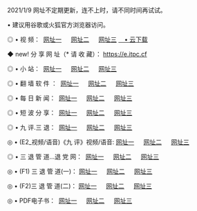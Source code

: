 <p>2021/1/9 网址不定期更新，连不上时，请不同时间再试试。
<p>• 建议用谷歌或火狐官方浏览器访问。
<p>◎ • 视 频： 
<a href="http://hwa.wemusiclabel.com/" target="_blank">网址一</a> 　 
<a href="http://hpi.wemusiclabel.com/" target="_blank">网址二</a> 　 
<a href="http://hpi.wemusiclabel.com/b.html" target="_blank">网址三</a>
<a href="https://yadi.sk/d/d0sUeAOpal3njw" target="_blank">　• 云下载 </a></p>
<p>◆ new! 分 享 网 址（* 请 收 藏）： <a href="http://hvb.wemusiclabel.com/a.html">https://e.itpc.cf</a></p>

<p>◎ • 小 站：  
<a href="http://hwa.wemusiclabel.com/f.html" target="_blank">网址一</a> 　 
<a href="http://hpi.wemusiclabel.com/h.html" target="_blank">网址二</a> 　 
<a href="http://hpi.wemusiclabel.com/k/" target="_blank">网址三</a></p>
<p>◎ • 翻 墙 软 件 ：  
<a href="http://hwa.wemusiclabel.com/ff/" target="_blank">网址一</a> 　 
<a href="http://hpi.wemusiclabel.com/s/read/a1_nd.html" target="_blank">网址二</a> 　 
<a href="http://hpi.wemusiclabel.com/ff/index.html" target="_blank">网址三</a></p>
<p>◎ • 每 日 新 闻：  
<a href="http://hwa.wemusiclabel.com/day/" target="_blank">网址一</a> 　 
<a href="http://hpi.wemusiclabel.com/day/" target="_blank">网址二</a> 　 
<a href="http://hpi.wemusiclabel.com/day/index.html" target="_blank">网址三</a></p>
<p>◎ • 短 波 分 享：  
<a href="http://hwa.wemusiclabel.com/h/" target="_blank">网址一</a> 　 
<a href="http://hpi.wemusiclabel.com/h/" target="_blank">网址二</a> 　 
<a href="http://hpi.wemusiclabel.com/h/index.html" target="_blank">网址三</a></p>
<p>◎ • 九 评.三 退：  
<a href="http://hwa.wemusiclabel.com/t/" target="_blank">网址一</a> 　 
<a href="http://hpi.wemusiclabel.com/v2/index.html" target="_blank">网址二</a> 　 
<a href="http://hpi.wemusiclabel.com/tt/index.html" target="_blank">网址三</a> 　</p>
<p>◎ • (E2_视频/语音)《九 评》视频/语音: 
<a href="http://hpi.wemusiclabel.com/7738.html" target="_blank">网址一</a> 　 
<a href="http://hpi.wemusiclabel.com/7614.html" target="_blank">网址二</a> 　 
<a href="http://hpi.wemusiclabel.com/7633.html" target="_blank">网址三</a></p>
<p>◎ • 三 退 管 道...退 党 网：  
<a href="http://hwa.wemusiclabel.com/go/td1.html" target="_blank">网址一</a> 　 
<a href="http://hpi.wemusiclabel.com/go/td2.html" target="_blank">网址二</a> 　 
<a href="http://hpi.wemusiclabel.com/go/td3.html" target="_blank">网址三</a></p>
<p>◎ • (F1) 三 退 管 道(一)： 
<a href="http://hwa.wemusiclabel.com/dd/" target="_blank">网址一</a> 　 
<a href="http://hpi.wemusiclabel.com/s/read/a1_tdx.html" target="_blank">网址二</a> 　 
<a href="http://hpi.wemusiclabel.com/dd/" target="_blank">网址三</a></p>
<p>◎ • (F2)三 退 管 道(二)： 
<a href="http://hpi.wemusiclabel.com/d/" target="_blank">网址一</a> 　 
<a href="http://hwa.wemusiclabel.com/d/index.html" target="_blank">网址二</a> 　 
<a href="http://hpi.wemusiclabel.com/d/" target="_blank">网址三</a></p>
<p>◎ • PDF电子书：  
<a href="http://hwa.wemusiclabel.com/p/" target="_blank">网址一</a> 　 
<a href="http://hpi.wemusiclabel.com/p/index.html" target="_blank">网址二</a> 　 
<a href="http://hpi.wemusiclabel.com/p/" target="_blank">网址三</a></p>
